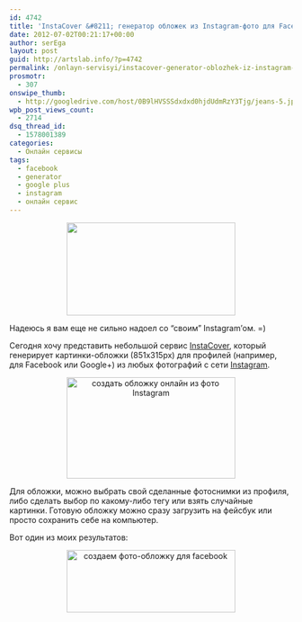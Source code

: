 ```yaml
---
id: 4742
title: 'InstaCover &#8211; генератор обложек из Instagram-фото для Facebook и Google+'
date: 2012-07-02T00:21:17+00:00
author: serEga
layout: post
guid: http://artslab.info/?p=4742
permalink: /onlayn-servisyi/instacover-generator-oblozhek-iz-instagram-foto-dlya-facebook-i-google/
prosmotr:
  - 307
onswipe_thumb:
  - http://googledrive.com/host/0B9lHVSSSdxdxd0hjdUdmRzY3Tjg/jeans-5.jpg
wpb_post_views_count:
  - 2714
dsq_thread_id:
  - 1578001389
categories:
  - Онлайн сервисы
tags:
  - facebook
  - generator
  - google plus
  - instagram
  - онлайн сервис
---
```

<center>
  <a href="http://googledrive.com/host/0B9lHVSSSdxdxd0hjdUdmRzY3Tjg/jeans-5.jpg"><img src="http://googledrive.com/host/0B9lHVSSSdxdxd0hjdUdmRzY3Tjg/jeans-5-300x165.jpg" alt="" title="instacover_generator_oblozhek" width="300" height="165" class="aligncenter size-medium wp-image-4746" srcset="http://googledrive.com/host/0B9lHVSSSdxdxd0hjdUdmRzY3Tjg/jeans-5-300x165.jpg 300w, http://googledrive.com/host/0B9lHVSSSdxdxd0hjdUdmRzY3Tjg/jeans-5.jpg 868w" sizes="(max-width: 300px) 100vw, 300px" /></a>
</center>

Надеюсь я вам еще не сильно надоел со &#8220;своим&#8221; Instagram&#8217;ом. =)

Сегодня хочу представить небольшой сервис [InstaCover](http://insta-cover.com/), который генерирует картинки-обложки (851x315px) для профилей (например, для Facebook или Google+) из любых фотографий с сети [Instagram](http://artslab.info/prilozheniya-dlya-ipod-touchiphone/instagram-fotoset-dlya-vladeltsev-iphone-pereklichka/ "Instagram — Фотосеть для владельцев iPhone (перекличка)").

<center>
  <a href="http://googledrive.com/host/0B9lHVSSSdxdxd0hjdUdmRzY3Tjg/Instacover_oblozhka_iz_foto_instagram2.jpg"><img src="http://googledrive.com/host/0B9lHVSSSdxdxd0hjdUdmRzY3Tjg/Instacover_oblozhka_iz_foto_instagram2-300x180.jpg" alt="создать обложку онлайн из фото Instagram" title="Instacover_oblozhka_iz_foto_instagram2" width="300" height="180" class="aligncenter size-medium wp-image-4745" srcset="http://googledrive.com/host/0B9lHVSSSdxdxd0hjdUdmRzY3Tjg/Instacover_oblozhka_iz_foto_instagram2-300x180.jpg 300w, http://googledrive.com/host/0B9lHVSSSdxdxd0hjdUdmRzY3Tjg/Instacover_oblozhka_iz_foto_instagram2.jpg 825w" sizes="(max-width: 300px) 100vw, 300px" /></a>
</center>

Для обложки, можно выбрать свой сделанные фотоснимки из профиля, либо сделать выбор по какому-либо тегу или взять случайные картинки. Готовую обложку можно сразу загрузить на фейсбук или просто сохранить себе на компьютер.

Вот один из моих результатов:

<center>
  <a href="http://googledrive.com/host/0B9lHVSSSdxdxd0hjdUdmRzY3Tjg/391164945.jpg"><img src="http://googledrive.com/host/0B9lHVSSSdxdxd0hjdUdmRzY3Tjg/391164945-300x111.jpg" alt="создаем фото-обложку для facebook" title="servis_instacover" width="300" height="111" class="aligncenter size-medium wp-image-4744" srcset="http://googledrive.com/host/0B9lHVSSSdxdxd0hjdUdmRzY3Tjg/391164945-300x111.jpg 300w, http://googledrive.com/host/0B9lHVSSSdxdxd0hjdUdmRzY3Tjg/391164945.jpg 851w" sizes="(max-width: 300px) 100vw, 300px" /></a>
</center>